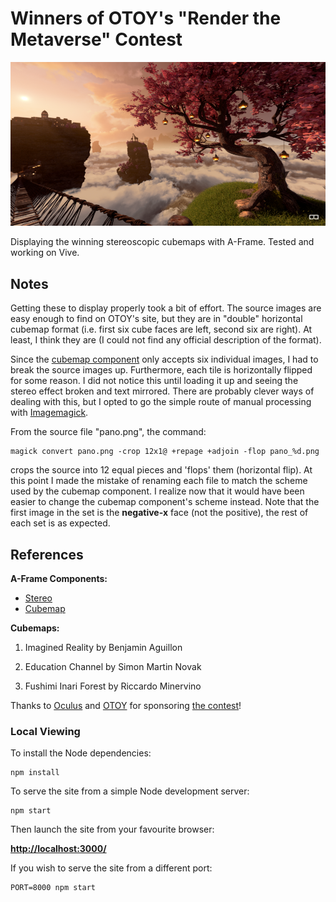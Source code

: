 # Winners of OTOY's "Render the Metaverse" Contest

<p align="center">
  <img src="preview.png"/>
</p>

Displaying the winning stereoscopic cubemaps with A-Frame. Tested and working on Vive.

## Notes

Getting these to display properly took a bit of effort. The source images are easy enough to find on OTOY's site, but they are in "double" horizontal cubemap format (i.e. first six cube faces are left, second six are right). At least, I think they are (I could not find any official description of the format). 

Since the [cubemap component](https://github.com/bryik/aframe-cubemap-component) only accepts six individual images, I had to break the source images up. Furthermore, each tile is horizontally flipped for some reason. I did not notice this until loading it up and seeing the stereo effect broken and text mirrored. There are probably clever ways of dealing with this, but I opted to go the simple route of manual processing with [Imagemagick](http://www.imagemagick.org/script/index.php).

From the source file "pano.png", the command:

    magick convert pano.png -crop 12x1@ +repage +adjoin -flop pano_%d.png

crops the source into 12 equal pieces and 'flops' them (horizontal flip). At this point I made the mistake of renaming each file to match the scheme used by the cubemap component. I realize now that it would have been easier to change the cubemap component's scheme instead. Note that the first image in the set is the **negative-x** face (not the positive), the rest of each set is as expected.

## References

**A-Frame Components:**

- [Stereo](https://github.com/oscarmarinmiro/aframe-stereo-component)
- [Cubemap](https://github.com/bryik/aframe-cubemap-component)

**Cubemaps:**

1) Imagined Reality by Benjamin Aguillon

2) Education Channel by Simon Martin Novak

3) Fushimi Inari Forest by Riccardo Minervino

Thanks to [Oculus](https://www.oculus.com/) and [OTOY](https://home.otoy.com/) for sponsoring [the contest](https://home.otoy.com/vr-competition/)!

### Local Viewing

To install the Node dependencies:

    npm install

To serve the site from a simple Node development server:

    npm start

Then launch the site from your favourite browser:

[__http://localhost:3000/__](http://localhost:3000/)

If you wish to serve the site from a different port:

    PORT=8000 npm start
